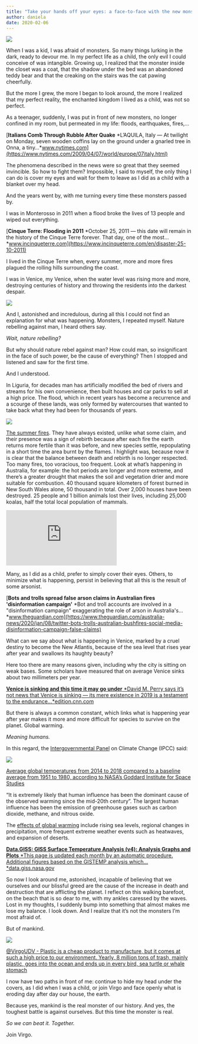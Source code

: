 ```yaml
---
title: "Take your hands off your eyes: a face-to-face with the new monsters"
author: daniela
date: 2020-02-06
---
```


![](https://cdn-images-1.medium.com/max/2000/1*sEZbaWs81DnVNK6rjh7_PQ.jpeg)

When I was a kid, I was afraid of monsters.
So many things lurking in the dark, ready to devour me.
In my perfect life as a child, the only evil I could conceive of was intangible.
Growing up, I realized that the monster inside the closet was a coat, that the shadow under the bed was an abandoned teddy bear and that the creaking on the stairs was the cat pawing cheerfully.

But the more I grew, the more I began to look around, the more I realized that my perfect reality, the enchanted kingdom I lived as a child, was not so perfect.

As a teenager, suddenly, I was put in front of new monsters, no longer confined in my room, but permeated in my life: floods, earthquakes, fires,…

[**Italians Comb Through Rubble After Quake**
*L’AQUILA, Italy — At twilight on Monday, seven wooden coffins lay on the ground under a gnarled tree in Onna, a tiny…*www.nytimes.com](https://www.nytimes.com/2009/04/07/world/europe/07italy.html)

The phenomena described in the news were so great that they seemed invincible. So how to fight them? Impossible, I said to myself, the only thing I can do is cover my eyes and wait for them to leave as I did as a child with a blanket over my head.

And the years went by, with me turning every time these monsters passed by.

I was in Monterosso in 2011 when a flood broke the lives of 13 people and wiped out everything.

[**Cinque Terre: Flooding in 2011**
*October 25, 2011 — this date will remain in the history of the Cinque Terre forever. That day, one of the most…*www.incinqueterre.com](https://www.incinqueterre.com/en/disaster-25-10-2011)

I lived in the Cinque Terre when, every summer, more and more fires plagued the rolling hills surrounding the coast.

I was in Venice, my Venice, when the water level was rising more and more, destroying centuries of history and throwing the residents into the darkest despair.

![](https://cdn-images-1.medium.com/max/2100/1*0inN81ADHDBULsAnBei3Wg.jpeg)

And I, astonished and incredulous, during all this I could not find an explanation for what was happening.
Monsters, I repeated myself.
Nature rebelling against man, I heard others say.

*Wait, nature rebelling?*

But why should nature rebel against man? How could man, so insignificant in the face of such power, be the cause of everything?
Then I stopped and listened and saw for the first time.

And I understood.

In Liguria, for decades man has artificially modified the bed of rivers and streams for his own convenience, then built houses and car parks to sell at a high price. The flood, which in recent years has become a recurrence and a scourge of these lands, was only formed by watercourses that wanted to take back what they had been for thousands of years.

![](https://cdn-images-1.medium.com/max/2000/1*FMdw2YVQNWaQ43wPIW7PcQ.jpeg)

[The summer fires](https://www.researchgate.net/publication/307865503_The_4thOctober_2010_flash_flood_event_in_Genoa_Sestri_Ponente_Liguria_Italy). They have always existed, unlike what some claim, and their presence was a sign of rebirth because after each fire the earth returns more fertile than it was before, and new species settle, repopulating in a short time the area burnt by the flames. I highlight was, because now it is clear that the balance between death and rebirth is no longer respected.
Too many fires, too voracious, too frequent.
Look at what’s happening in Australia, for example:
the hot periods are longer and more extreme, and there’s a greater drought that makes the soil and vegetation drier and more suitable for combustion.
40 thousand square kilometers of forest burned in New South Wales alone, 50 thousand in total.
Over 2,000 houses have been destroyed.
25 people and 1 billion animals lost their lives, including 25,000 koalas, half the total local population of mammals.

<iframe src="https://medium.com/media/b691a8a72c9878ae5872f4cac77aa02b" frameborder=0></iframe>

Many, as I did as a child, prefer to simply cover their eyes. 
Others, to minimize what is happening, persist in believing that all this is the result of some arsonist.

[**Bots and trolls spread false arson claims in Australian fires 'disinformation campaign'**
*Bot and troll accounts are involved in a "disinformation campaign" exaggerating the role of arson in Australia's…*www.theguardian.com](https://www.theguardian.com/australia-news/2020/jan/08/twitter-bots-trolls-australian-bushfires-social-media-disinformation-campaign-false-claims)

What can we say about what is happening in Venice, marked by a cruel destiny to become the New Atlantis, because of the sea level that rises year after year and swallows its haughty beauty?

Here too there are many reasons given, including why the city is sitting on weak bases. Some scholars have measured that on average Venice sinks about two millimeters per year.

[**Venice is sinking and this time it may go under**
*David M. Perry says it’s not news that Venice is sinking — its mere existence in 2019 is a testament to the endurance…*edition.cnn.com](https://edition.cnn.com/2019/11/15/opinions/venice-is-sinking-may-go-under-perry/index.html)

But there is always a common constant, which links what is happening year after year makes it more and more difficult for species to survive on the planet. 
Global warming.

*Meaning humans.*

In this regard, the [Intergovernmental Panel](https://en.wikipedia.org/wiki/Intergovernmental_Panel_on_Climate_Change) on Climate Change (IPCC) said:


![](https://cdn-images-1.medium.com/max/2000/0*Lhob_tlE6Wa64u1u)

[Average global temperatures from 2014 to 2018 compared to a baseline average from 1951 to 1980, according to NASA’s Goddard Institute for Space Studies](https://en.wikipedia.org/wiki/Goddard_Institute_for_Space_Studies)

“It is extremely likely that human influence has been the dominant cause of the observed warming since the mid-20th century”. 
The largest human influence has been the emission of greenhouse gases such as carbon dioxide, methane, and nitrous oxide.

The [effects of global warming](https://climate.nasa.gov/causes/) include rising sea levels, regional changes in precipitation, more frequent extreme weather events such as heatwaves, and expansion of deserts.

[**Data.GISS: GISS Surface Temperature Analysis (v4): Analysis Graphs and Plots**
*This page is updated each month by an automatic procedure. Additional figures based on the GISTEMP analysis which…*data.giss.nasa.gov](https://data.giss.nasa.gov/gistemp/graphs_v4/)

So now I look around me, astonished, incapable of believing that we ourselves and our blissful greed are the cause of the increase in death and destruction that are afflicting the planet.
I reflect on this walking barefoot, on the beach that is so dear to me, with my ankles caressed by the waves.
Lost in my thoughts, I suddenly bump into something that almost makes me lose my balance.
I look down.
And I realize that it’s not the monsters I’m most afraid of.

But of mankind.

![](https://cdn-images-1.medium.com/max/2000/0*XTh9g8lyjCpqHjjK)

[@VirgoUDV - Plastic is a cheap product to manufacture, but it comes at such a high price to our environment. Yearly, 8 million tons of trash, mainly plastic, goes into the ocean and ends up in every bird, sea turtle or whale stomach](https://twitter.com/VirgoUDV/status/1221933894318075904)

I now have two paths in front of me:
continue to hide my head under the covers, as I did when I was a child, or join Virgo and face openly what is eroding day after day our house, the earth.

Because yes, mankind is the real monster of our history.
And yes, the toughest battle is against ourselves.
But this time the monster is real.

*So we can beat it. Together.*

Join Virgo.
